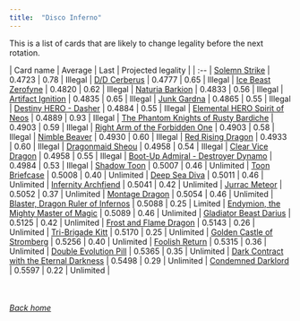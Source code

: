 ```yaml
---
title:  "Disco Inferno"
---
```


This is a list of cards that are likely to change legality before the next rotation.

| Card name | Average | Last | Projected legality |
| :-- |
[Solemn Strike](https://db.ygoprodeck.com/card/?search=Solemn%20Strike) | 0.4723 | 0.78 | Illegal |
[D/D Cerberus](https://db.ygoprodeck.com/card/?search=D/D%20Cerberus) | 0.4777 | 0.65 | Illegal |
[Ice Beast Zerofyne](https://db.ygoprodeck.com/card/?search=Ice%20Beast%20Zerofyne) | 0.4820 | 0.62 | Illegal |
[Naturia Barkion](https://db.ygoprodeck.com/card/?search=Naturia%20Barkion) | 0.4833 | 0.56 | Illegal |
[Artifact Ignition](https://db.ygoprodeck.com/card/?search=Artifact%20Ignition) | 0.4835 | 0.65 | Illegal |
[Junk Gardna](https://db.ygoprodeck.com/card/?search=Junk%20Gardna) | 0.4865 | 0.55 | Illegal |
[Destiny HERO - Dasher](https://db.ygoprodeck.com/card/?search=Destiny%20HERO%20-%20Dasher) | 0.4884 | 0.55 | Illegal |
[Elemental HERO Spirit of Neos](https://db.ygoprodeck.com/card/?search=Elemental%20HERO%20Spirit%20of%20Neos) | 0.4889 | 0.93 | Illegal |
[The Phantom Knights of Rusty Bardiche](https://db.ygoprodeck.com/card/?search=The%20Phantom%20Knights%20of%20Rusty%20Bardiche) | 0.4903 | 0.59 | Illegal |
[Right Arm of the Forbidden One](https://db.ygoprodeck.com/card/?search=Right%20Arm%20of%20the%20Forbidden%20One) | 0.4903 | 0.58 | Illegal |
[Nimble Beaver](https://db.ygoprodeck.com/card/?search=Nimble%20Beaver) | 0.4930 | 0.60 | Illegal |
[Red Rising Dragon](https://db.ygoprodeck.com/card/?search=Red%20Rising%20Dragon) | 0.4933 | 0.60 | Illegal |
[Dragonmaid Sheou](https://db.ygoprodeck.com/card/?search=Dragonmaid%20Sheou) | 0.4958 | 0.54 | Illegal |
[Clear Vice Dragon](https://db.ygoprodeck.com/card/?search=Clear%20Vice%20Dragon) | 0.4958 | 0.55 | Illegal |
[Boot-Up Admiral - Destroyer Dynamo](https://db.ygoprodeck.com/card/?search=Boot-Up%20Admiral%20-%20Destroyer%20Dynamo) | 0.4984 | 0.53 | Illegal |
[Shadow Toon](https://db.ygoprodeck.com/card/?search=Shadow%20Toon) | 0.5007 | 0.46 | Unlimited |
[Toon Briefcase](https://db.ygoprodeck.com/card/?search=Toon%20Briefcase) | 0.5008 | 0.40 | Unlimited |
[Deep Sea Diva](https://db.ygoprodeck.com/card/?search=Deep%20Sea%20Diva) | 0.5011 | 0.46 | Unlimited |
[Infernity Archfiend](https://db.ygoprodeck.com/card/?search=Infernity%20Archfiend) | 0.5041 | 0.42 | Unlimited |
[Jurrac Meteor](https://db.ygoprodeck.com/card/?search=Jurrac%20Meteor) | 0.5052 | 0.37 | Unlimited |
[Montage Dragon](https://db.ygoprodeck.com/card/?search=Montage%20Dragon) | 0.5054 | 0.46 | Unlimited |
[Blaster, Dragon Ruler of Infernos](https://db.ygoprodeck.com/card/?search=Blaster,%20Dragon%20Ruler%20of%20Infernos) | 0.5088 | 0.25 | Limited |
[Endymion, the Mighty Master of Magic](https://db.ygoprodeck.com/card/?search=Endymion,%20the%20Mighty%20Master%20of%20Magic) | 0.5089 | 0.46 | Unlimited |
[Gladiator Beast Darius](https://db.ygoprodeck.com/card/?search=Gladiator%20Beast%20Darius) | 0.5125 | 0.42 | Unlimited |
[Frost and Flame Dragon](https://db.ygoprodeck.com/card/?search=Frost%20and%20Flame%20Dragon) | 0.5143 | 0.26 | Unlimited |
[Tri-Brigade Kitt](https://db.ygoprodeck.com/card/?search=Tri-Brigade%20Kitt) | 0.5170 | 0.25 | Unlimited |
[Golden Castle of Stromberg](https://db.ygoprodeck.com/card/?search=Golden%20Castle%20of%20Stromberg) | 0.5256 | 0.40 | Unlimited |
[Foolish Return](https://db.ygoprodeck.com/card/?search=Foolish%20Return) | 0.5315 | 0.36 | Unlimited |
[Double Evolution Pill](https://db.ygoprodeck.com/card/?search=Double%20Evolution%20Pill) | 0.5365 | 0.35 | Unlimited |
[Dark Contract with the Eternal Darkness](https://db.ygoprodeck.com/card/?search=Dark%20Contract%20with%20the%20Eternal%20Darkness) | 0.5498 | 0.29 | Unlimited |
[Condemned Darklord](https://db.ygoprodeck.com/card/?search=Condemned%20Darklord) | 0.5597 | 0.22 | Unlimited |

<br>

###### [Back home](index)